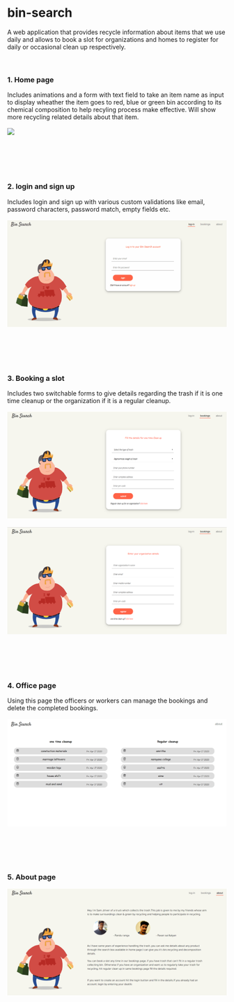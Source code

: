 # bin-search
A web application that provides recycle information about items that we use daily and allows to book a slot for organizations and homes to register for daily or occasional clean up respectively.
<br />
<br />
<br />




### 1. Home page
Includes animations and a form with text field to take an item name as input to display wheather the item goes to red, blue or green bin according to its chemical composition to help recyling process make effective.
Will show more recycling related details about that item.
<br />
<br />
![](screen%20shots/home.gif)


<br />
<br />
<br />
<br />



### 2. login and sign up
Includes login and sign up with various custom validations like email, password characters, password match, empty fields etc.
<br />
<br/>
![](screen%20shots/login.gif)

<br />
<br />
<br />
<br />

### 3. Booking a slot

Includes two switchable forms to give details regarding the trash if it is one time cleanup or the organization if it is a regular cleanup.
<br />
<br />
![](screen%20shots/one%20time%20clean%20up.png)
<br/>
<br/>
![](screen%20shots/regular%20clean%20up.png)


<br />
<br />
<br />
<br />

### 4. Office page

Using this page the officers or workers can manage the bookings and delete the completed bookings.
<br />
<br />
![](screen%20shots/office.gif)


<br />
<br />
<br />
<br />

### 5. About page
![](screen%20shots/about.png)
